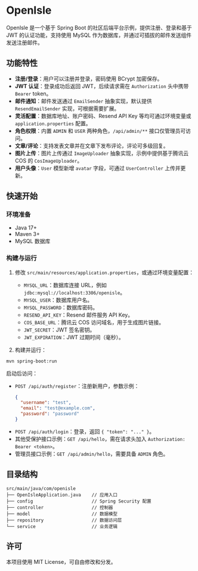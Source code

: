 # OpenIsle

OpenIsle 是一个基于 Spring Boot 的社区后端平台示例，提供注册、登录和基于 JWT 的认证功能，支持使用 MySQL 作为数据库，并通过可插拔的邮件发送组件发送注册邮件。

## 功能特性

- **注册/登录**：用户可以注册并登录，密码使用 BCrypt 加密保存。
- **JWT 认证**：登录成功后返回 JWT，后续请求需在 `Authorization` 头中携带 `Bearer` token。
- **邮件通知**：邮件发送通过 `EmailSender` 抽象实现，默认提供 `ResendEmailSender` 实现，可根据需要扩展。
- **灵活配置**：数据库地址、账户密码、Resend API Key 等均可通过环境变量或 `application.properties` 配置。
- **角色权限**：内置 `ADMIN` 和 `USER` 两种角色，`/api/admin/**` 接口仅管理员可访问。
- **文章/评论**：支持发表文章并在文章下发布评论，评论可多级回复。
- **图片上传**：图片上传通过 `ImageUploader` 抽象实现，示例中提供基于腾讯云 COS 的 `CosImageUploader`。
- **用户头像**：`User` 模型新增 `avatar` 字段，可通过 `UserController` 上传并更新。

## 快速开始

### 环境准备

- Java 17+
- Maven 3+
- MySQL 数据库

### 构建与运行

1. 修改 `src/main/resources/application.properties`，或通过环境变量配置：
   - `MYSQL_URL`：数据库连接 URL，例如 `jdbc:mysql://localhost:3306/openisle`。
   - `MYSQL_USER`：数据库用户名。
   - `MYSQL_PASSWORD`：数据库密码。
   - `RESEND_API_KEY`：Resend 邮件服务 API Key。
   - `COS_BASE_URL`：腾讯云 COS 访问域名，用于生成图片链接。
   - `JWT_SECRET`：JWT 签名密钥。
   - `JWT_EXPIRATION`：JWT 过期时间（毫秒）。

2. 构建并运行：

```bash
mvn spring-boot:run
```

启动后访问：

- `POST /api/auth/register`：注册新用户，参数示例：
  ```json
  {
    "username": "test",
    "email": "test@example.com",
    "password": "password"
  }
  ```
- `POST /api/auth/login`：登录，返回 `{ "token": "..." }`。
- 其他受保护接口示例：`GET /api/hello`，需在请求头加入 `Authorization: Bearer <token>`。
- 管理员接口示例：`GET /api/admin/hello`，需要具备 `ADMIN` 角色。

## 目录结构

```
src/main/java/com/openisle
├── OpenIsleApplication.java    // 应用入口
├── config                      // Spring Security 配置
├── controller                  // 控制器
├── model                       // 数据模型
├── repository                  // 数据访问层
└── service                     // 业务逻辑
```

## 许可

本项目使用 MIT License，可自由修改和分发。
